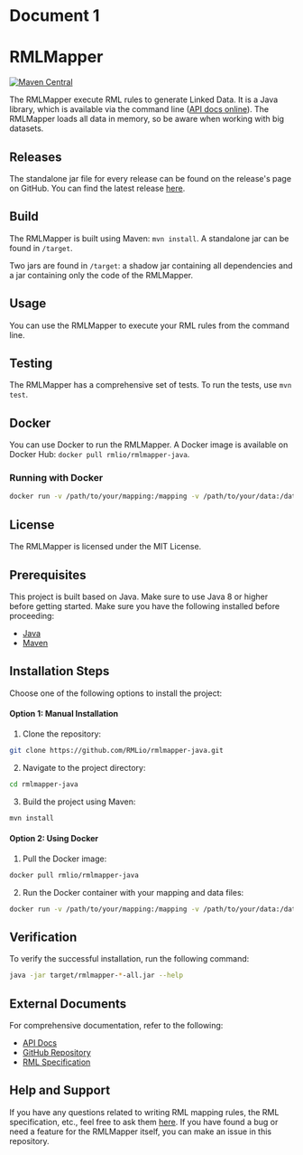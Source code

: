 # Document 1

# RMLMapper <!-- omit in toc -->

[![Maven Central](https://img.shields.io/maven-central/v/be.ugent.rml/rmlmapper.svg?label=Maven%20Central)](https://search.maven.org/search?q=g:%22be.ugent.rml%22%20AND%20a:%22rmlmapper%22)

The RMLMapper execute RML rules to generate Linked Data.
It is a Java library, which is available via the command line ([API docs online](https://javadoc.io/doc/be.ugent.rml/rmlmapper)).
The RMLMapper loads all data in memory, so be aware when working with big datasets.

## Releases
The standalone jar file for every release can be found on the release's page on GitHub. 
You can find the latest release [here](https://github.com/RMLio/rmlmapper-java/releases/latest).

## Build
The RMLMapper is built using Maven: `mvn install`.
A standalone jar can be found in `/target`.

Two jars are found in `/target`: a shadow jar containing all dependencies and a jar containing only the code of the RMLMapper.

## Usage
You can use the RMLMapper to execute your RML rules from the command line.

## Testing
The RMLMapper has a comprehensive set of tests. To run the tests, use `mvn test`.

## Docker
You can use Docker to run the RMLMapper. A Docker image is available on Docker Hub: `docker pull rmlio/rmlmapper-java`.

### Running with Docker
```sh
docker run -v /path/to/your/mapping:/mapping -v /path/to/your/data:/data rmlio/rmlmapper-java -m /mapping/your-mapping.rml.ttl
```

## License
The RMLMapper is licensed under the MIT License.

## Prerequisites
This project is built based on Java. Make sure to use Java 8 or higher before getting started. Make sure you have the following installed before proceeding:

- [Java](https://www.oracle.com/java/technologies/javase-jdk11-downloads.html)
- [Maven](https://maven.apache.org/)

## Installation Steps

Choose one of the following options to install the project:

#### Option 1: Manual Installation
1. Clone the repository:
```sh
git clone https://github.com/RMLio/rmlmapper-java.git
```
2. Navigate to the project directory:
```sh
cd rmlmapper-java
```
3. Build the project using Maven:
```sh
mvn install
```

#### Option 2: Using Docker
1. Pull the Docker image:
```sh
docker pull rmlio/rmlmapper-java
```
2. Run the Docker container with your mapping and data files:
```sh
docker run -v /path/to/your/mapping:/mapping -v /path/to/your/data:/data rmlio/rmlmapper-java -m /mapping/your-mapping.rml.ttl
```

## Verification
To verify the successful installation, run the following command:
```sh
java -jar target/rmlmapper-*-all.jar --help
```

## External Documents
For comprehensive documentation, refer to the following:
- [API Docs](https://javadoc.io/doc/be.ugent.rml/rmlmapper)
- [GitHub Repository](https://github.com/RMLio/rmlmapper-java)
- [RML Specification](http://rml.io/spec.html)

## Help and Support
If you have any questions related to writing RML mapping rules, the RML specification, etc., feel free to ask them [here](https://github.com/kg-construct/rml-questions). If you have found a bug or need a feature for the RMLMapper itself, you can make an issue in this repository.
